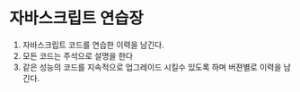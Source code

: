 # 자바스크립트 연습장

1. 자바스크립트 코드를 연습한 이력을 남긴다.
2. 모든 코드는 주석으로 설명을 한다
3. 같은 성능의 코드를 지속적으로 업그레이드 시킬수 있도록 하며 버젼별로 이력을 남긴다.



